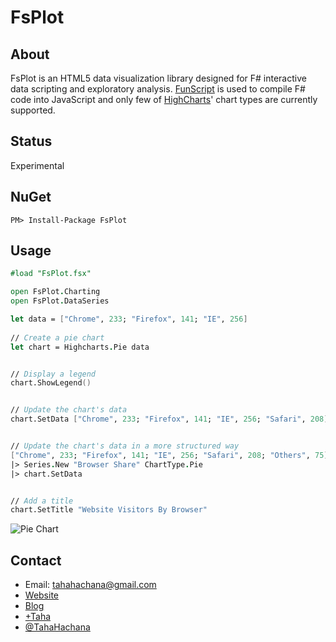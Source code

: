 FsPlot
======

About
-----

FsPlot is an HTML5 data visualization library designed for F# interactive data scripting and exploratory analysis. [FunScript](http://funscript.info/) is used to compile F# code into JavaScript and only few of [HighCharts](http://highcharts.com/)' chart types are currently supported.

Status
------

Experimental

NuGet
-----

	PM> Install-Package FsPlot

Usage
-----

```fsharp
#load "FsPlot.fsx"

open FsPlot.Charting
open FsPlot.DataSeries

let data = ["Chrome", 233; "Firefox", 141; "IE", 256]
    
// Create a pie chart
let chart = Highcharts.Pie data


// Display a legend
chart.ShowLegend()


// Update the chart's data
chart.SetData ["Chrome", 233; "Firefox", 141; "IE", 256; "Safari", 208]


// Update the chart's data in a more structured way
["Chrome", 233; "Firefox", 141; "IE", 256; "Safari", 208; "Others", 75]
|> Series.New "Browser Share" ChartType.Pie
|> chart.SetData


// Add a title
chart.SetTitle "Website Visitors By Browser"
```
![Pie Chart](https://lh4.googleusercontent.com/-mKGde0NEjNg/UqhOZKp4uTI/AAAAAAAAANk/p2A_oW--4Gk/w698-h498-no/pie.PNG)

Contact
-------

* Email: tahahachana@gmail.com
* [Website](http://taha-hachana.apphb.com/)
* [Blog](http://fsharp-code.blogspot.com/)
* [+Taha](https://plus.google.com/103826666258148033768/ "Google+")
* [@TahaHachana](https://twitter.com/TahaHachana "Twitter")
